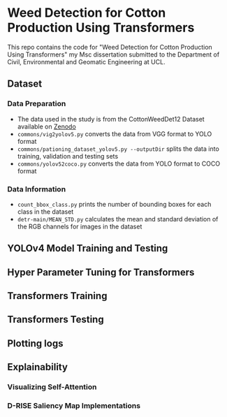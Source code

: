 # Weed Detection for Cotton Production Using Transformers

This repo contains the code for "Weed Detection for Cotton Production Using Transformers" my Msc dissertation submitted to the Department of Civil, Environmental and Geomatic Engineering at UCL.

## Dataset
### Data Preparation
- The data used in the study is from the CottonWeedDet12 Dataset available on [Zenodo](https://doi.org/10.5281/zenodo.7535814)
-  `commons/vig2yolov5.py` converts the data from VGG format to YOLO format
-  `commons/pationing_dataset_yolov5.py --outputDir` splits the data into training, validation and testing sets
-   `commons/yolov52coco.py` converts the data from YOLO format to COCO format

### Data Information
- `count_bbox_class.py` prints the number of bounding boxes for each class in the dataset
-  `detr-main/MEAN_STD.py` calculates the mean and standard deviation of the RGB channels for images in the dataset
	

## YOLOv4 Model Training and Testing

## Hyper Parameter Tuning for Transformers

## Transformers Training

## Transformers Testing

## Plotting logs

## Explainability

### Visualizing Self-Attention

### D-RISE Saliency Map Implementations


